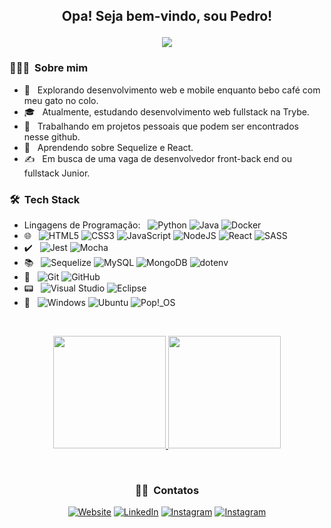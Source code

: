 
<h2 align="center"> 
    <p>Opa! Seja bem-vindo, sou Pedro!</p>
    <img src="https://uploads-ssl.webflow.com/59e7cc1c17dc6c00018dca35/59ed44ba36e5a00001691bce_hi.gif">
</h2>

<h3> 👨🏻‍💻 &nbsp;Sobre mim </h3>

- 🤔 &nbsp; Explorando desenvolvimento web e mobile enquanto bebo café com meu gato no colo.
- 🎓 &nbsp; Atualmente, estudando desenvolvimento web fullstack na Trybe.
- 💼 &nbsp; Trabalhando em projetos pessoais que podem ser encontrados nesse github.
- 🌱 &nbsp; Aprendendo sobre Sequelize e React.
- ✍️ &nbsp; Em busca de uma vaga de desenvolvedor front-back end ou fullstack Junior.

<h3> 🛠 &nbsp;Tech Stack</h3>

- Lingagens de Programação: &nbsp;
  ![Python](https://img.shields.io/badge/Python-3670A0?style=flat&logo=python&logoColor=ffdd54)
  ![Java](https://img.shields.io/badge/Java-%23ED8B00.svg?style=flat&logo=java&logoColor=white)
  ![Docker](https://img.shields.io/badge/Docker-%230db7ed.svg?style=flat&logo=docker&logoColor=white)
- 🌐 &nbsp;
  ![HTML5](https://img.shields.io/badge/HTML5-%23E34F26.svg?style=flat&logo=html5&logoColor=white)
  ![CSS3](https://img.shields.io/badge/CSS3-%231572B6.svg?style=flat&logo=css3&logoColor=white)
  ![JavaScript](https://img.shields.io/badge/javascript-%23323330.svg?style=flat&logo=javascript&logoColor=%23F7DF1E)
  ![NodeJS](https://img.shields.io/badge/Node.js-6DA55F?style=flat&logo=node.js&logoColor=white)
  ![React](https://img.shields.io/badge/React-%2320232a.svg?style=flat&logo=react&logoColor=%2361DAFB)
  ![SASS](https://img.shields.io/badge/SASS-hotpink.svg?style=flat&logo=SASS&logoColor=white)
- ✔️ &nbsp;
  ![Jest](https://img.shields.io/badge/-Jest-%23C21325?style=flat&logo=jest&logoColor=white)
  ![Mocha](https://img.shields.io/badge/-Mocha-%238D6748?style=flat&logo=mocha&logoColor=white)
- 📚 &nbsp;
  ![Sequelize](https://img.shields.io/badge/Sequelize-52B0E7?style=flat&logo=Sequelize&logoColor=white)
  ![MySQL](https://img.shields.io/badge/Mysql-%2300f.svg?style=flat&logo=mysql&logoColor=white)
  ![MongoDB](https://img.shields.io/badge/MongoDB-%234ea94b.svg?style=flat&logo=mongodb&logoColor=white)
  ![dotenv](https://img.shields.io/badge/.ENV-yellow.svg?style=flat&logo=dotenv&logoColor=white)
- 🐙 &nbsp;
  ![Git](https://img.shields.io/badge/Git-%23F05033.svg?style=flat&logo=git&logoColor=white)
  ![GitHub](https://img.shields.io/badge/Github-%23121011.svg?style=flat&logo=github&logoColor=white)
- 📟 &nbsp;
  ![Visual Studio](https://img.shields.io/badge/Visual%20Studio-5C2D91.svg?style=flat&logo=visual-studio&logoColor=white)
  ![Eclipse](https://img.shields.io/badge/Eclipse-FE7A16.svg?style=flat&logo=Eclipse&logoColor=white)
- 🤖 &nbsp;
  ![Windows](https://img.shields.io/badge/Windows-0078D6?style=flat&logo=windows&logoColor=white)
  ![Ubuntu](https://img.shields.io/badge/Ubuntu-E95420?style=flat&logo=ubuntu&logoColor=white)
  ![Pop!\_OS](https://img.shields.io/badge/Pop!_OS-48B9C7?style=flat&logo=Pop!_OS&logoColor=white)

<br/>
<p align="center">
    <a href="https://github.com/AVS1508" >
      <img height="180em" src="https://github-readme-stats.vercel.app/api?username=PedroSehn&theme=dark&show_icons=true" />
      <img height="180em" src="https://github-readme-stats.vercel.app/api/top-langs/?username=PedroSehn&theme=dark&layout=compact" />
    </a>
</p>
<br/>


<h3 align="center"> 🤝🏻 &nbsp;Contatos </h3>
<p align="center">
<a target="_blank" href="https://pedrosehn.github.io/Portifolio-2022/"><img alt="Website" src="https://img.shields.io/badge/Site%20Pessoal-pedrosehn.github.io/Portifolio2022-important.svg?style=flat&logo=googlechrome&logoColor=white"></a>
<a href="https://www.linkedin.com/in/pedrosehn/"><img alt="LinkedIn" src="https://img.shields.io/badge/Linkedin-%230077B5.svg?style=flat&logo=linkedin&logoColor=white"></a>
<a href="https://www.instagram.com/pedro.shu/"><img alt="Instagram" src="https://img.shields.io/badge/Instagram-%23E4405F.svg?style=flat&logo=Instagram&logoColor=white"></a>
<a href="https://wa.me/5551984574823"><img alt="Instagram" src="https://img.shields.io/badge/WhatsApp-25D366?style=flat&logo=whatsapp&logoColor=white"></a>
</p>
